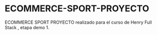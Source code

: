 # ECOMMERCE-SPORT-PROYECTO
ECOMMERCE SPORT PROYECTO realizado para el curso de Henry Full Stack , etapa demo 1.
